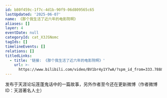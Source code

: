 ```yaml
---
id: b80f459c-1f7c-4d1b-90f9-06d809565c65
lastUpdated: '2025-06-07'
name: 《那个我生活了近六年的电影院啊》
aliases: []
layer: 4
eventDate: null
categoryId: cat_X3JSNomc
tagIds: []
timelineEvents: []
relations: []
titledLinks:
  - title: '链接: 《那个我生活了近六年的电影院啊》'
    url: >-
      https://www.bilibili.com/video/BV1br4y1Y7wA/?spm_id_from=333.788&vd_source=8510057cc01737150f292f2a0c9c9606
---
```

发布于天涯论坛莲蓬鬼话中的一篇故事，另外作者至今还在更新微博（作者微博ID：天涯著名人士）
